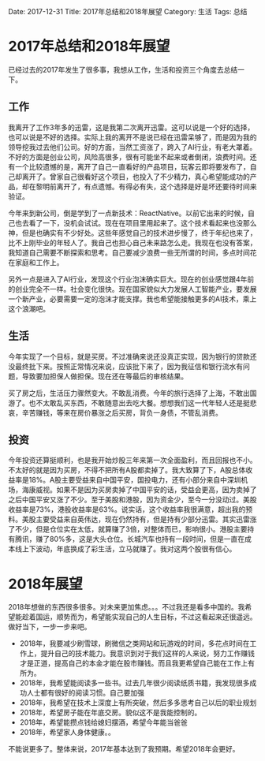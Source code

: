 Date: 2017-12-31
Title: 2017年总结和2018年展望
Category: 生活
Tags: 总结

# 2017年总结和2018年展望
已经过去的2017年发生了很多事，我想从工作，生活和投资三个角度去总结一下。
## 工作
我离开了工作3年多的迅雷，这是我第二次离开迅雷。这可以说是一个好的选择，也可以说是不好的选择。实际上我的离开不是说已经在迅雷呆够了，而是因为我的领导挖我过去他们公司。好的方面，当然工资涨了，跨入了AI行业，有老大罩着。不好的方面是创业公司，风险高很多，很有可能坐不起来或者倒闭，浪费时间。还有一个比较遗憾的是，离开了自己一直看好的产品项目，玩客云即将要发布了，自己却离开了。曾家自己很看好这个项目，也投入了不少精力，真心希望能成功的产品，却在黎明前离开了，有点遗憾。有得必有失，这个选择是好是坏还要待时间来验证。

今年来到新公司，倒是学到了一点新技术：ReactNative。以前它出来的时候，自己也去看了一下，没机会试试。现在在项目里用起来了。这个技术看起来也没那么神，但是也确实有不少好处。这些年感觉自己的技术进步慢了，终于年纪也来了，比不上刚毕业的年轻人了。我自己也担心自己未来路怎么走。我现在也没有答案，我知道自己需要不断探索和思考。自己要减少浪费一些无所谓的时间，多点时间花在家庭和工作上。

另外一点是进入了AI行业，发现这个行业泡沫确实巨大。现在的创业感觉跟4年前的创业完全不一样。社会变化很快。现在国家貌似大力发展人工智能产业，要发展一个新产业，必要需要一定的泡沫才能支撑。我也希望能接触更多的AI技术，乘上这个浪潮吧。

## 生活
今年实现了一个目标，就是买房。不过准确来说还没真正实现，因为银行的贷款还没最终批下来。按照正常情况来说，应该批下来了，因为我征信和银行流水有问题，导致要加担保人做担保。现在还在等最后的审核结果。

买了房之后，生活压力骤然变大。不敢乱消费。今年的旅行选择了上海，不敢出国游了。也不太敢乱买东西，不敢随意出去吃大餐。想想我们这一代年轻人还是挺悲哀，辛苦赚钱，等来在房价暴涨之后买房，背负一身债，不管乱消费。

## 投资
今年投资还算挺顺利，也是我开始炒股三年来第一次全面盈利，而且回报也不小。不太好的就是因为买房，不得不把所有A股都卖掉了。我大致算了下，A股总体收益率是18%。A股主要受益来自中国平安，国投电力，还有小部分来自中深圳机场，海康威视。如果不是因为买房卖掉了中国平安的话，受益会更高，因为卖掉了之后中国平安又涨了不少。至于美股和港股，因为资金少，至今一分没动过。美股收益率是73%，港股收益率是63%。说实话，这个收益率我很满意，超出我的预料。美股主要受益来自英伟达，现在仍然持有，但是持有少部分迅雷。其实迅雷涨了不少，但是仓位实在太低，就算赚了3倍，对整体而已，影响很小。港股主要持有腾讯，赚了80%多，这是大头仓位。长城汽车也持有一段时间，但是一直在成本线上下波动，年底换成了彩生活，立马就赚了。我对这两个股很有信心。

# 2018年展望
2018年想做的东西很多很多。对未来更加焦虑。。。不过我还是看多中国的。我希望能趁着国运，顺势而为，希望能实现自己的人生目标，不过这看起来还很遥远。做好当下，一步一步来吧。

* 2018年，我要减少刷雪球，刷微信之类网站和玩游戏的时间，多花点时间在工作上，提升自己的技术能力。我意识到对于我们这样的人来说，努力工作赚钱才是正道，提高自己的本金才能在股市赚钱。而且我更希望自己能在工作上有所为。
* 2018年，我希望能阅读多一些书。过去几年很少阅读纸质书籍，我发现很多成功人士都有很好的阅读习惯。自己要加强
* 2018年，我希望在技术上深度上有所突破，然后多多思考自己以后的职业规划
* 2018年，希望房子能在年底交房。貌似这不是我能控制的。
* 2018年，希望能攒点钱给媳妇摆酒，希望今年能当爸爸
* 2018年，希望家人身体健康。。

不能说更多了。整体来说，2017年基本达到了我预期。希望2018年会更好。